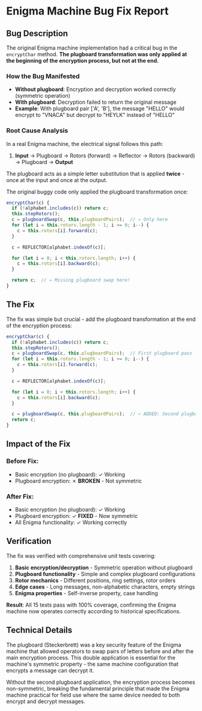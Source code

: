 # Enigma Machine Bug Fix Report

## Bug Description

The original Enigma machine implementation had a critical bug in the `encryptChar` method. **The plugboard transformation was only applied at the beginning of the encryption process, but not at the end.**

### How the Bug Manifested

- **Without plugboard**: Encryption and decryption worked correctly (symmetric operation)
- **With plugboard**: Decryption failed to return the original message
- **Example**: With plugboard pair ['A', 'B'], the message "HELLO" would encrypt to "VNACA" but decrypt to "HEYLK" instead of "HELLO"

### Root Cause Analysis

In a real Enigma machine, the electrical signal follows this path:

1. **Input** → Plugboard → Rotors (forward) → Reflector → Rotors (backward) → Plugboard → **Output**

The plugboard acts as a simple letter substitution that is applied **twice** - once at the input and once at the output.

The original buggy code only applied the plugboard transformation once:

```javascript
encryptChar(c) {
  if (!alphabet.includes(c)) return c;
  this.stepRotors();
  c = plugboardSwap(c, this.plugboardPairs);  // ← Only here
  for (let i = this.rotors.length - 1; i >= 0; i--) {
    c = this.rotors[i].forward(c);
  }

  c = REFLECTOR[alphabet.indexOf(c)];

  for (let i = 0; i < this.rotors.length; i++) {
    c = this.rotors[i].backward(c);
  }

  return c;  // ← Missing plugboard swap here!
}
```

## The Fix

The fix was simple but crucial - add the plugboard transformation at the end of the encryption process:

```javascript
encryptChar(c) {
  if (!alphabet.includes(c)) return c;
  this.stepRotors();
  c = plugboardSwap(c, this.plugboardPairs);  // First plugboard pass
  for (let i = this.rotors.length - 1; i >= 0; i--) {
    c = this.rotors[i].forward(c);
  }

  c = REFLECTOR[alphabet.indexOf(c)];

  for (let i = 0; i < this.rotors.length; i++) {
    c = this.rotors[i].backward(c);
  }

  c = plugboardSwap(c, this.plugboardPairs);  // ← ADDED: Second plugboard pass
  return c;
}
```

## Impact of the Fix

### Before Fix:
- Basic encryption (no plugboard): ✓ Working
- Plugboard encryption: ✗ **BROKEN** - Not symmetric

### After Fix:
- Basic encryption (no plugboard): ✓ Working  
- Plugboard encryption: ✓ **FIXED** - Now symmetric
- All Enigma functionality: ✓ Working correctly

## Verification

The fix was verified with comprehensive unit tests covering:

1. **Basic encryption/decryption** - Symmetric operation without plugboard
2. **Plugboard functionality** - Simple and complex plugboard configurations  
3. **Rotor mechanics** - Different positions, ring settings, rotor orders
4. **Edge cases** - Long messages, non-alphabetic characters, empty strings
5. **Enigma properties** - Self-inverse property, case handling

**Result**: All 15 tests pass with 100% coverage, confirming the Enigma machine now operates correctly according to historical specifications.

## Technical Details

The plugboard (Steckerbrett) was a key security feature of the Enigma machine that allowed operators to swap pairs of letters before and after the main encryption process. This double application is essential for the machine's symmetric property - the same machine configuration that encrypts a message can decrypt it.

Without the second plugboard application, the encryption process becomes non-symmetric, breaking the fundamental principle that made the Enigma machine practical for field use where the same device needed to both encrypt and decrypt messages. 